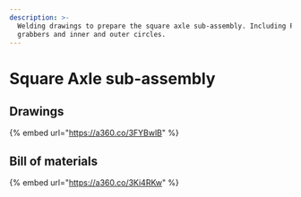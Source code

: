 ```yaml
---
description: >-
  Welding drawings to prepare the square axle sub-assembly. Including PU
  grabbers and inner and outer circles.
---
```


# Square Axle sub-assembly

## Drawings

{% embed url="https://a360.co/3FYBwlB" %}

## Bill of materials

{% embed url="https://a360.co/3Ki4RKw" %}

